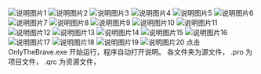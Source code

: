 ![说明图片1](https://gitee.com/ibilllee/img/blob/master/OnlyTheBrave/Slide1.png)
![说明图片2](https://gitee.com/ibilllee/img/blob/master/OnlyTheBrave/Slide2.png)
![说明图片3](https://gitee.com/ibilllee/img/blob/master/OnlyTheBrave/Slide3.png)
![说明图片4](https://gitee.com/ibilllee/img/blob/master/OnlyTheBrave/Slide4.png)
![说明图片5](https://gitee.com/ibilllee/img/blob/master/OnlyTheBrave/Slide5.png)
![说明图片6](https://gitee.com/ibilllee/img/blob/master/OnlyTheBrave/Slide6.png)
![说明图片7](https://gitee.com/ibilllee/img/blob/master/OnlyTheBrave/Slide7.png)
![说明图片8](https://gitee.com/ibilllee/img/blob/master/OnlyTheBrave/Slide8.png)
![说明图片9](https://gitee.com/ibilllee/img/blob/master/OnlyTheBrave/Slide9.png)
![说明图片10](https://gitee.com/ibilllee/img/blob/master/OnlyTheBrave/Slide10.png)
![说明图片11](https://gitee.com/ibilllee/img/blob/master/OnlyTheBrave/Slide11.png)
![说明图片12](https://gitee.com/ibilllee/img/blob/master/OnlyTheBrave/Slide12.png)
![说明图片13](https://gitee.com/ibilllee/img/blob/master/OnlyTheBrave/Slide13.png)
![说明图片14](https://gitee.com/ibilllee/img/blob/master/OnlyTheBrave/Slide14.png)
![说明图片15](https://gitee.com/ibilllee/img/blob/master/OnlyTheBrave/Slide15.png)
![说明图片16](https://gitee.com/ibilllee/img/blob/master/OnlyTheBrave/Slide16.png)
![说明图片17](https://gitee.com/ibilllee/img/blob/master/OnlyTheBrave/Slide17.png)
![说明图片18](https://gitee.com/ibilllee/img/blob/master/OnlyTheBrave/Slide18.png)
![说明图片19](https://gitee.com/ibilllee/img/blob/master/OnlyTheBrave/Slide19.png)
![说明图片20](https://gitee.com/ibilllee/img/blob/master/OnlyTheBrave/Slide20.png)
点击 OnlyTheBrave.exe 开始运行，程序自动打开说明。
各文件夹为源文件，
.pro 为项目文件，
.qrc 为资源文件，

